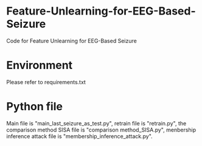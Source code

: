 # Feature-Unlearning-for-EEG-Based-Seizure
Code for Feature Unlearning for EEG-Based Seizure

# Environment
Please refer to requirements.txt

# Python file
Main file is "main_last_seizure_as_test.py", retrain file is "retrain.py", the 
comparison method SISA file is "comparison method_SISA.py", menbership inference 
attack file is "membership_inference_attack.py".
